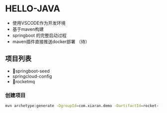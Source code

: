 # HELLO-JAVA
- 使用VSCODE作为开发环境 
- 基于maven构建
- springboot 的完整启动过程
- maven插件直接推送docker部署 （待）

## 项目列表
- springboot-seed
- springcloud-config
- rocketmq 

### 创建项目
``` bash
mvn archetype:generate -DgroupId=com.xiaran.demo -DartifactId=rocket- -DarchetypeArtifactId=maven-archetype-quickstart -DinteractiveMode=false
``` 